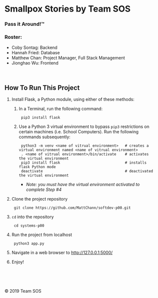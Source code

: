 # Smallpox Stories by Team SOS
### Pass it Around!™

### Roster:
- Coby Sontag: Backend
- Hannah Fried: Database
- Matthew Chan: Project Manager, Full Stack Management
- Jionghao Wu: Frontend

<br>

## How To Run This Project
1. Install Flask, a Python module, using either of these methods:
    1. In a Terminal, run the following command:
        
            pip3 install flask
    2. Use a Python 3 virtual environment to bypass `pip3` restrictions on certain machines (i.e. School Computers).  Run the following commands subsequently:
    
            python3 -m venv <name of vitrual environment>   # creates a virtual environment named <name of vitrual environment>
            . <name of vitrual environment>/bin/activate    # activates the virtual environment
            pip3 install flask                              # installs flask Python mode
            deactivate                                      # deactivated the virtual environment
        - _Note: you must have the virtual environment activated to complete Step #4_
2. Clone the project repository

        git clone https://github.com/MattChann/softdev-p00.git
3. `cd` into the repository

        cd systems-p00
4. Run the project from localhost

        python3 app.py
5. Navigate in a web browser to http://127.0.0.1:5000/
6. Enjoy!



<br><br><br>

© 2019 Team SOS
